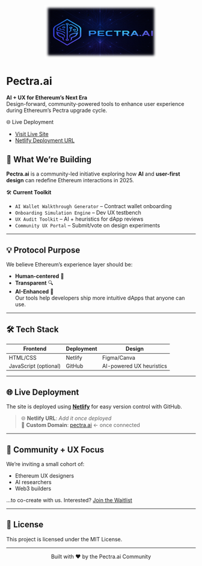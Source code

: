 <p align="center">
  <img src="images/pectra-logo.png" alt="Pectra.ai Logo" width="300"/>
</p>

# Pectra.ai

**AI + UX for Ethereum’s Next Era**  
Design-forward, community-powered tools to enhance user experience during Ethereum’s Pectra upgrade cycle.

🌐 Live Deployment

- [Visit Live Site](https://pectra.ai)
- [Netlify Deployment URL](https://pectra-ai.netlify.app)


## 🧪 What We’re Building

**Pectra.ai** is a community-led initiative exploring how **AI** and **user-first design** can redefine Ethereum interactions in 2025.

🛠️ **Current Toolkit**  
- `AI Wallet Walkthrough Generator` – Contract wallet onboarding
- `Onboarding Simulation Engine` – Dev UX testbench
- `UX Audit Toolkit` – AI + heuristics for dApp reviews
- `Community UX Portal` – Submit/vote on design experiments

---

## 💡 Protocol Purpose

We believe Ethereum’s experience layer should be:
- **Human-centered** 🧠
- **Transparent** 🔍
- **AI-Enhanced** 🤖  
Our tools help developers ship more intuitive dApps that anyone can use.

---

## 🛠️ Tech Stack

| Frontend | Deployment | Design |
|----------|-------------|--------|
| HTML/CSS | Netlify     | Figma/Canva |
| JavaScript (optional) | GitHub | AI-powered UX heuristics |

---

## 🌐 Live Deployment

The site is deployed using [**Netlify**](https://www.netlify.com/) for easy version control with GitHub.

> 🌐 **Netlify URL**: _Add it once deployed_  
> 🔗 **Custom Domain**: [pectra.ai](https://pectra.ai) ← once connected

---

## 🧠 Community + UX Focus

We’re inviting a small cohort of:
- Ethereum UX designers
- AI researchers
- Web3 builders

...to co-create with us. Interested? [Join the Waitlist](#)

---

## 🪪 License

This project is licensed under the MIT License.

---

<p align="center">
  Built with ❤️ by the Pectra.ai Community
</p>
